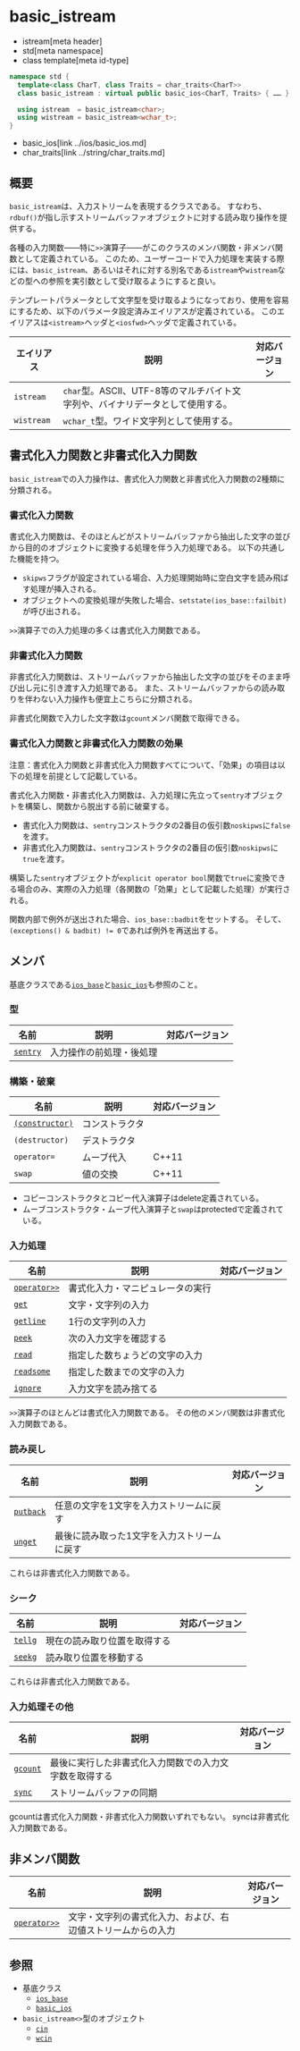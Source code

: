 # basic_istream
* istream[meta header]
* std[meta namespace]
* class template[meta id-type]

```cpp
namespace std {
  template<class CharT, class Traits = char_traits<CharT>>
  class basic_istream : virtual public basic_ios<CharT, Traits> { …… };

  using istream  = basic_istream<char>;
  using wistream = basic_istream<wchar_t>;
}
```
* basic_ios[link ../ios/basic_ios.md]
* char_traits[link ../string/char_traits.md]

## 概要
`basic_istream`は、入力ストリームを表現するクラスである。
すなわち、`rdbuf()`が指し示すストリームバッファオブジェクトに対する読み取り操作を提供する。

各種の入力関数——特に`>>`演算子——がこのクラスのメンバ関数・非メンバ関数として定義されている。
このため、ユーザーコードで入力処理を実装する際には、`basic_istream`、あるいはそれに対する別名である`istream`や`wistream`などの型への参照を実引数として受け取るようにすると良い。

テンプレートパラメータとして文字型を受け取るようになっており、使用を容易にするため、以下のパラメータ設定済みエイリアスが定義されている。
このエイリアスは`<istream>`ヘッダと`<iosfwd>`ヘッダで定義されている。

| エイリアス | 説明 | 対応バージョン |
|------------|------|----------------|
| `istream`  | `char`型。ASCII、UTF-8等のマルチバイト文字列や、バイナリデータとして使用する。 | |
| `wistream` | `wchar_t`型。ワイド文字列として使用する。                                      | |

## 書式化入力関数と非書式化入力関数

`basic_istream`での入力操作は、書式化入力関数と非書式化入力関数の2種類に分類される。

### 書式化入力関数

書式化入力関数は、そのほとんどがストリームバッファから抽出した文字の並びから目的のオブジェクトに変換する処理を伴う入力処理である。
以下の共通した機能を持つ。

- `skipws`フラグが設定されている場合、入力処理開始時に空白文字を読み飛ばす処理が挿入される。
- オブジェクトへの変換処理が失敗した場合、`setstate(ios_base::failbit)`が呼び出される。

`>>`演算子での入力処理の多くは書式化入力関数である。

### 非書式化入力関数

非書式化入力関数は、ストリームバッファから抽出した文字の並びをそのまま呼び出し元に引き渡す入力処理である。
また、ストリームバッファからの読み取りを伴わない入力操作も便宜上こちらに分類される。

非書式化関数で入力した文字数は`gcount`メンバ関数で取得できる。

### 書式化入力関数と非書式化入力関数の効果

注意：書式化入力関数と非書式化入力関数すべてについて、「効果」の項目は以下の処理を前提として記載している。

書式化入力関数・非書式化入力関数は、入力処理に先立って`sentry`オブジェクトを構築し、関数から脱出する前に破棄する。

- 書式化入力関数は、`sentry`コンストラクタの2番目の仮引数`noskipws`に`false`を渡す。
- 非書式化入力関数は、`sentry`コンストラクタの2番目の仮引数`noskipws`に`true`を渡す。

構築した`sentry`オブジェクトが`explicit operator bool`関数で`true`に変換できる場合のみ、実際の入力処理（各関数の「効果」として記載した処理）が実行される。

関数内部で例外が送出された場合、`ios_base::badbit`をセットする。
そして、`(exceptions() & badbit) != 0`であれば例外を再送出する。

## メンバ

基底クラスである[`ios_base`](../ios/ios_base.md)と[`basic_ios`](../ios/basic_ios.md)も参照のこと。

### 型

| 名前                                | 説明                     | 対応バージョン |
|-------------------------------------|--------------------------|----------------|
| [`sentry`](basic_istream/sentry.md) | 入力操作の前処理・後処理 |                |

### 構築・破棄

| 名前                                              | 説明           | 対応バージョン |
|---------------------------------------------------|----------------|----------------|
| [`(constructor)`](basic_istream/op_constructor.md) | コンストラクタ |                |
| `(destructor)`                                    | デストラクタ   |                |
| `operator=`                                       | ムーブ代入     | C++11          |
| `swap`                                            | 値の交換       | C++11          |

- コピーコンストラクタとコピー代入演算子はdelete定義されている。
- ムーブコンストラクタ・ムーブ代入演算子と`swap`はprotectedで定義されている。

### 入力処理

| 名前                                        | 説明                             | 対応バージョン |
|---------------------------------------------|----------------------------------|----------------|
| [`operator>>`](basic_istream/op_istream.md) | 書式化入力・マニピュレータの実行 |                |
| [`get`](basic_istream/get.md)               | 文字・文字列の入力               |                |
| [`getline`](basic_istream/getline.md)       | 1行の文字列の入力                |                |
| [`peek`](basic_istream/peek.md)             | 次の入力文字を確認する           |                |
| [`read`](basic_istream/read.md)             | 指定した数ちょうどの文字の入力   |                |
| [`readsome`](basic_istream/readsome.md)     | 指定した数までの文字の入力       |                |
| [`ignore`](basic_istream/ignore.md)         | 入力文字を読み捨てる             |                |

`>>`演算子のほとんどは書式化入力関数である。
その他のメンバ関数は非書式化入力関数である。

### 読み戻し
| 名前                                  | 説明                                        | 対応バージョン |
|---------------------------------------|---------------------------------------------|----------------|
| [`putback`](basic_istream/putback.md) | 任意の文字を1文字を入力ストリームに戻す     |                |
| [`unget`](basic_istream/unget.md)     | 最後に読み取った1文字を入力ストリームに戻す |                |

これらは非書式化入力関数である。

### シーク
| 名前                              | 説明                         | 対応バージョン |
|-----------------------------------|------------------------------|----------------|
| [`tellg`](basic_istream/tellg.md) | 現在の読み取り位置を取得する |                |
| [`seekg`](basic_istream/seekg.md) | 読み取り位置を移動する       |                |

これらは非書式化入力関数である。

### 入力処理その他

| 名前                                | 説明                                                   | 対応バージョン |
|-------------------------------------|--------------------------------------------------------|----------------|
| [`gcount`](basic_istream/gcount.md) | 最後に実行した非書式化入力関数での入力文字数を取得する |                |
| [`sync`](basic_istream/sync.md)     | ストリームバッファの同期                               |                |

gcountは書式化入力関数・非書式化入力関数いずれでもない。
syncは非書式化入力関数である。

## 非メンバ関数

| 名前                                        | 説明                             | 対応バージョン |
|---------------------------------------------|----------------------------------|----------------|
| [`operator>>`](basic_istream/op_istream_free.md) | 文字・文字列の書式化入力、および、右辺値ストリームからの入力 |                |

## 参照

- 基底クラス
    - [`ios_base`](../ios/ios_base.md)
    - [`basic_ios`](../ios/basic_ios.md)
- `basic_istream<>`型のオブジェクト
    - [`cin`](../iostream/cin.md)
    - [`wcin`](../iostream/wcin.md.nolink)
